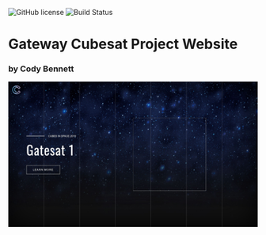 ![GitHub license](https://img.shields.io/badge/license-MIT-blue.svg)
![Build Status](https://cutt.ly/0RsTf)

# Gateway Cubesat Project Website
### by Cody Bennett

[![Demo](img/demo.JPG)](https://codyb.co/gatesat)
